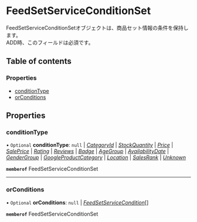 # FeedSetServiceConditionSet


<div lang=\"ja\"> FeedSetServiceConditionSetオブジェクトは、商品セット情報の条件を保持します。<br> ADD時、このフィールドは必須です。 </div> 

## Table of contents

### Properties

- [conditionType](feedsetserviceconditionset.md#conditiontype)
- [orConditions](feedsetserviceconditionset.md#orconditions)

## Properties

### conditionType

• `Optional` **conditionType**: ``null`` \| [*CategoryId*](./enums/feedsetserviceconditiontype.md#categoryid) \| [*StockQuantity*](./enums/feedsetserviceconditiontype.md#stockquantity) \| [*Price*](./enums/feedsetserviceconditiontype.md#price) \| [*SalePrice*](./enums/feedsetserviceconditiontype.md#saleprice) \| [*Rating*](./enums/feedsetserviceconditiontype.md#rating) \| [*Reviews*](./enums/feedsetserviceconditiontype.md#reviews) \| [*Badge*](./enums/feedsetserviceconditiontype.md#badge) \| [*AgeGroup*](./enums/feedsetserviceconditiontype.md#agegroup) \| [*AvailabilityDate*](./enums/feedsetserviceconditiontype.md#availabilitydate) \| [*GenderGroup*](./enums/feedsetserviceconditiontype.md#gendergroup) \| [*GoogleProductCategory*](./enums/feedsetserviceconditiontype.md#googleproductcategory) \| [*Location*](./enums/feedsetserviceconditiontype.md#location) \| [*SalesRank*](./enums/feedsetserviceconditiontype.md#salesrank) \| [*Unknown*](./enums/feedsetserviceconditiontype.md#unknown)

**`memberof`** FeedSetServiceConditionSet

___

### orConditions

• `Optional` **orConditions**: ``null`` \| [*FeedSetServiceCondition*](feedsetservicecondition.md)[]

**`memberof`** FeedSetServiceConditionSet
